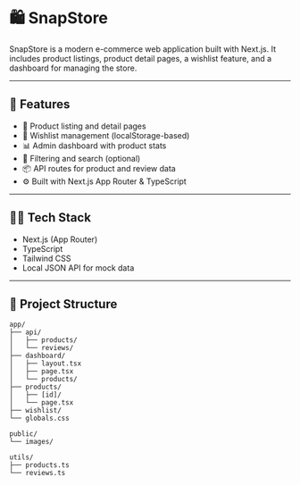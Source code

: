 # 🛍️ SnapStore

SnapStore is a modern e-commerce web application built with Next.js. It includes product listings, product detail pages, a wishlist feature, and a dashboard for managing the store.

---

## 🚀 Features

- 🧾 Product listing and detail pages  
- 💖 Wishlist management (localStorage-based)  
- 📊 Admin dashboard with product stats  
- 🔎 Filtering and search (optional)  
- 📦 API routes for product and review data  
- ⚙️ Built with Next.js App Router & TypeScript  

---

## 🧑‍💻 Tech Stack

- Next.js (App Router)  
- TypeScript  
- Tailwind CSS  
- Local JSON API for mock data  

---

## 📁 Project Structure

```plaintext
app/
├── api/
│   ├── products/
│   └── reviews/
├── dashboard/
│   ├── layout.tsx
│   ├── page.tsx
│   └── products/
├── products/
│   ├── [id]/
│   └── page.tsx
├── wishlist/
└── globals.css

public/
└── images/

utils/
├── products.ts
└── reviews.ts
